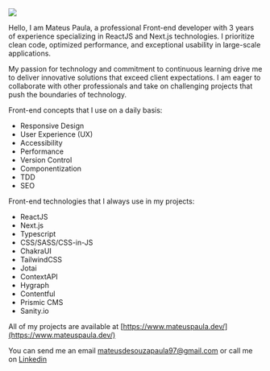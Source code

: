 <img src='https://capsule-render.vercel.app/api?type=waving&color=timeGradient&height=250&section=header&text=Mateus%20Paula&fontSize=70&fontAlignY=35&desc=Front-end%20Developer%20and%20UI%20Designer&descAlignY=50' />

Hello, I am Mateus Paula, a professional Front-end developer with 3 years of experience specializing in ReactJS and Next.js technologies. I prioritize clean code, optimized performance, and exceptional usability in large-scale applications.

My passion for technology and commitment to continuous learning drive me to deliver innovative solutions that exceed client expectations. I am eager to collaborate with other professionals and take on challenging projects that push the boundaries of technology.

Front-end concepts that I use on a daily basis:
- Responsive Design
- User Experience (UX)
- Accessibility
- Performance
- Version Control
- Componentization
- TDD
- SEO

Front-end technologies that I always use in my projects:
- ReactJS
- Next.js
- Typescript
- CSS/SASS/CSS-in-JS
- ChakraUI
- TailwindCSS
- Jotai
- ContextAPI
- Hygraph
- Contentful
- Prismic CMS
- Sanity.io

All of my projects are available at [https://www.mateuspaula.dev/](https://www.mateuspaula.dev/)

You can send me an email mateusdesouzapaula97@gmail.com or call me on [Linkedin](https://www.linkedin.com/in/mateus-souza-06a81b123/)
